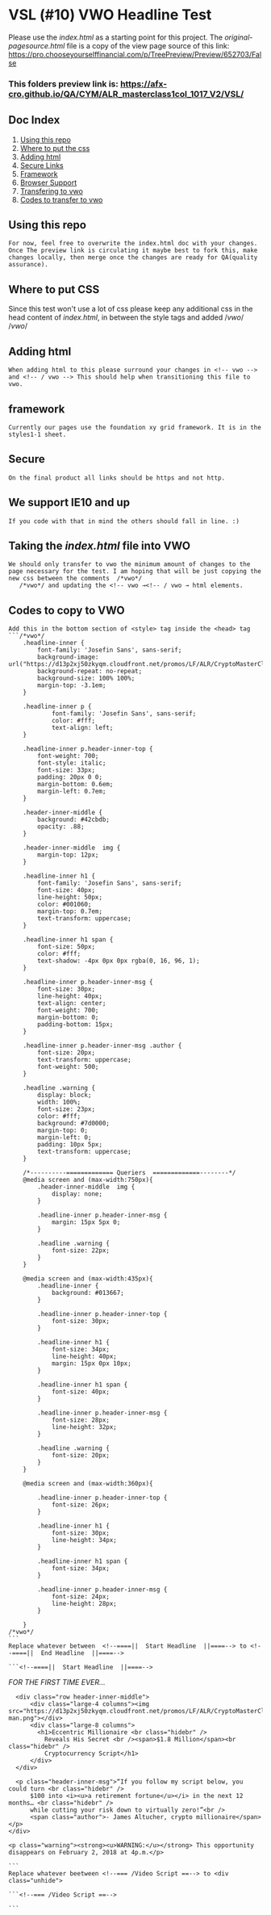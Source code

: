 # VSL (#10) VWO Headline Test
Please use the *index.html* as a starting point for this project. The *original-pagesource.html* file is a copy of the view page source of this link: https://pro.chooseyourselffinancial.com/p/TreePreview/Preview/652703/False

### This folders preview link is: https://afx-cro.github.io/QA/CYM/ALR_masterclass1col_1017_V2/VSL/

## Doc Index
1. [Using this repo](#Using)  
2. [Where to put the css](#css)   
3. [Adding html](#html) 
4. [Secure Links](#Secure) 
5. [Framework](#framework)
6. [Browser Support](#support)
7. [Transfering to vwo](#vwo)
8. [Codes to transfer to vwo](#transferables)


##  <a id="using" name="Using">Using this repo</a>
	For now, feel free to overwrite the index.html doc with your changes. Once The preview link is circulating it maybe best to fork this, make changes locally, then merge once the changes are ready for QA(quality assurance). 


## <a id="css" name="css">Where to put CSS</a>
 Since this test won't use a lot of css please keep any additional css in the head content of *index.html*, in between the style tags and added /*vwo*/ /*vwo*/


##  <a id="html" name="html">Adding html</a>
	When adding html to this please surround your changes in <!-- vwo --> and <!-- / vwo --> This should help when transitioning this file to vwo. 


##  <a id="framework" name="framework">framework</a>
	Currently our pages use the foundation xy grid framework. It is in the styles1-1 sheet.


##  <a id="Secure" name="Secure">Secure</a>
	On the final product all links should be https and not http.


##  <a id="support" name="support">We support IE10 and up</a>
	If you code with that in mind the others should fall in line. :)


##  <a id="vwo" name="vwo">Taking the *index.html* file into VWO</a>
	We should only transfer to vwo the minimum amount of changes to the page necessary for the test. I am hoping that will be just copying the new css between the comments  /*vwo*/
  	   /*vwo*/ and updating the <!-- vwo →<!-- / vwo → html elements. 


## <a id="transferables" name="transferables">Codes to copy to VWO</a>

	Add this in the bottom section of <style> tag inside the <head> tag
	```/*vwo*/
		.headline-inner {
			font-family: 'Josefin Sans', sans-serif;
			background-image: url("https://d13p2xj50zkyqm.cloudfront.net/promos/LF/ALR/CryptoMasterClass_0817/ACT_CryptoMasterClass_DesignTest_Background.jpg");
			background-repeat: no-repeat;
			background-size: 100% 100%;
			margin-top: -3.1em;
		}
		
		.headline-inner p {
				font-family: 'Josefin Sans', sans-serif;
				color: #fff;
				text-align: left;
		}
		
		.headline-inner p.header-inner-top {
			font-weight: 700;
			font-style: italic;
			font-size: 33px;
			padding: 20px 0 0;
			margin-bottom: 0.6em;
			margin-left: 0.7em;
		}  

		.header-inner-middle {
			background: #42cbdb;
			opacity: .88;
		}

		.header-inner-middle  img {
			margin-top: 12px;
		}

		.headline-inner h1 {
			font-family: 'Josefin Sans', sans-serif;
			font-size: 40px;
			line-height: 50px;
			color: #001060;
			margin-top: 0.7em;
			text-transform: uppercase;
		}  
		
		.headline-inner h1 span {
			font-size: 50px;
			color: #fff;
			text-shadow: -4px 0px 0px rgba(0, 16, 96, 1);
		}

		.headline-inner p.header-inner-msg {
			font-size: 30px;
			line-height: 40px;
			text-align: center;
			font-weight: 700;
			margin-bottom: 0;
			padding-bottom: 15px;
		}

		.headline-inner p.header-inner-msg .author {
			font-size: 20px;
			text-transform: uppercase;
			font-weight: 500;
		}
		
		.headline .warning {
			display: block;
			width: 100%;
			font-size: 23px;
			color: #fff;
			background: #7d0000;
			margin-top: 0;
			margin-left: 0;
			padding: 10px 5px;
			text-transform: uppercase;
		}

		/*----------============= Queriers  =============--------*/
		@media screen and (max-width:750px){
			.header-inner-middle  img {
				display: none;
			}

			.headline-inner p.header-inner-msg {
				margin: 15px 5px 0;
			}
			
			.headline .warning {
				font-size: 22px;
			}
		}

		@media screen and (max-width:435px){
			.headline-inner { 
				background: #013667;
			}

			.headline-inner p.header-inner-top {
				font-size: 30px;
			}

			.headline-inner h1 {
				font-size: 34px;
				line-height: 40px;
				margin: 15px 0px 10px;
			}

			.headline-inner h1 span {
				font-size: 40px;
			}

			.headline-inner p.header-inner-msg {
				font-size: 28px;
				line-height: 32px;
			}
			
			.headline .warning {
				font-size: 20px;
			}
		}

		@media screen and (max-width:360px){

			.headline-inner p.header-inner-top {
				font-size: 26px;
			}

			.headline-inner h1 {
				font-size: 30px;
				line-height: 34px;
			}

			.headline-inner h1 span {
				font-size: 34px;
			}

			.headline-inner p.header-inner-msg {
				font-size: 24px;
				line-height: 28px;
			}

		}
	/*vwo*/
	```
	Replace whatever between  <!--====||  Start Headline  ||====--> to <!--====||  End Headline  ||====-->

	```<!--====||  Start Headline  ||====-->
  <!--== vwo ==-->
  <div class="headline">
    <div class="headline-inner">
      <p class="header-inner-top"><em>FOR THE FIRST TIME EVER&hellip;</em></p>

      <div class="row header-inner-middle">
          <div class="large-4 columns"><img src="https://d13p2xj50zkyqm.cloudfront.net/promos/LF/ALR/CryptoMasterClass_0817/millionaire-man.png"></div>
          <div class="large-8 columns">
            <h1>Eccentric Millionaire <br class="hidebr" />
              Reveals His Secret <br /><span>$1.8 Million</span><br class="hidebr" />
              Cryptocurrency Script</h1>
          </div>
      </div>

      <p class="header-inner-msg">“If you follow my script below, you could turn <br class="hidebr" />
          $100 into <i><u>a retirement fortune</u></i> in the next 12 months… <br class="hidebr" />
          while cutting your risk down to virtually zero!”<br />
          <span class="author">- James Altucher, crypto millionaire</span></p>
    </div>
    
    <p class="warning"><strong><u>WARNING:</u></strong> This opportunity disappears on February 2, 2018 at 4p.m.</p>
  </div>
    <!--== vwo ==-->
<!--====||  End Headline  ||====-->
	
	```
	Replace whatever beetween <!--=== /Video Script ==--> to <div class="unhide">

	```<!--=== /Video Script ==-->

  <!--== vwo / Remoeved some text from here / ==--> 

  <div class="unhide">

	```


